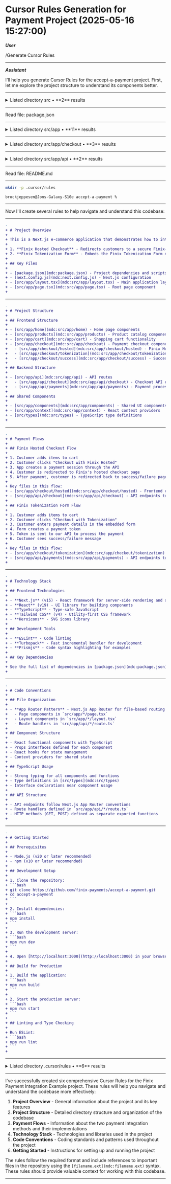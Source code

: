 <!-- Generated by SpecStory -->

# Cursor Rules Generation for Payment Project (2025-05-16 15:27:00)

_**User**_

/Generate Cursor Rules 

---

_**Assistant**_

I'll help you generate Cursor Rules for the accept-a-payment project. First, let me explore the project structure to understand its components better.

---

<details>
            <summary>Listed directory src • **2** results</summary>
        
| Name |
|-------|
| 📁 `types` |
| 📁 `app` |

</details>

---

Read file: package.json

---

<details>
            <summary>Listed directory src/app • **11** results</summary>
        
| Name |
|-------|
| 📁 `context` |
| 📄 `favicon.ico` |
| 📄 `globals.css` |
| 📁 `home` |
| 📄 `layout.tsx` |
| 📄 `page.tsx` |
| 📁 `products` |
| 📁 `components` |
| 📁 `api` |
| 📁 `cart` |
| 📁 `checkout` |

</details>

---

<details>
            <summary>Listed directory src/app/checkout • **3** results</summary>
        
| Name |
|-------|
| 📁 `hosted` |
| 📁 `success` |
| 📁 `tokenization` |

</details>

---

<details>
            <summary>Listed directory src/app/api • **2** results</summary>
        
| Name |
|-------|
| 📁 `checkout` |
| 📁 `payments` |

</details>

---

Read file: README.md

---

```bash
mkdir -p .cursor/rules
```

```
brockjeppesen@Jons-Galaxy-S10e accept-a-payment % 

```

---

Now I'll create several rules to help navigate and understand this codebase:

---

```diff
- 
+ # Project Overview
+ 
+ This is a Next.js e-commerce application that demonstrates how to integrate Finix Payments. The application showcases two payment methods:
+ 
+ 1. **Finix Hosted Checkout** - Redirects customers to a secure Finix-hosted checkout page
+ 2. **Finix Tokenization Form** - Embeds the Finix Tokenization Form directly in the website
+ 
+ ## Key Files
+ 
+ - [package.json](mdc:package.json) - Project dependencies and scripts
+ - [next.config.js](mdc:next.config.js) - Next.js configuration
+ - [src/app/layout.tsx](mdc:src/app/layout.tsx) - Main application layout
+ - [src/app/page.tsx](mdc:src/app/page.tsx) - Root page component
+ 
```

---

```diff
- 
+ # Project Structure
+ 
+ ## Frontend Structure
+ 
+ - [src/app/home](mdc:src/app/home) - Home page components
+ - [src/app/products](mdc:src/app/products) - Product catalog components
+ - [src/app/cart](mdc:src/app/cart) - Shopping cart functionality
+ - [src/app/checkout](mdc:src/app/checkout) - Payment checkout components
+   - [src/app/checkout/hosted](mdc:src/app/checkout/hosted) - Finix Hosted Checkout implementation
+   - [src/app/checkout/tokenization](mdc:src/app/checkout/tokenization) - Finix Tokenization Form implementation
+   - [src/app/checkout/success](mdc:src/app/checkout/success) - Success page after payment
+ 
+ ## Backend Structure
+ 
+ - [src/app/api](mdc:src/app/api) - API routes
+   - [src/app/api/checkout](mdc:src/app/api/checkout) - Checkout API endpoints
+   - [src/app/api/payments](mdc:src/app/api/payments) - Payment processing endpoints
+ 
+ ## Shared Components
+ 
+ - [src/app/components](mdc:src/app/components) - Shared UI components
+ - [src/app/context](mdc:src/app/context) - React context providers
+ - [src/types](mdc:src/types) - TypeScript type definitions
+ 
```

---

```diff
- 
+ # Payment Flows
+ 
+ ## Finix Hosted Checkout Flow
+ 
+ 1. Customer adds items to cart
+ 2. Customer clicks "Checkout with Finix Hosted"
+ 3. App creates a payment session through the API
+ 4. Customer is redirected to Finix's hosted checkout page
+ 5. After payment, customer is redirected back to success/failure page
+ 
+ Key files in this flow:
+ - [src/app/checkout/hosted](mdc:src/app/checkout/hosted) - Frontend components
+ - [src/app/api/checkout](mdc:src/app/api/checkout) - API endpoints to create checkout session
+ 
+ ## Finix Tokenization Form Flow
+ 
+ 1. Customer adds items to cart
+ 2. Customer clicks "Checkout with Tokenization"
+ 3. Customer enters payment details in the embedded form
+ 4. Form creates a payment token
+ 5. Token is sent to our API to process the payment
+ 6. Customer sees success/failure message
+ 
+ Key files in this flow:
+ - [src/app/checkout/tokenization](mdc:src/app/checkout/tokenization) - Frontend components with embedded form
+ - [src/app/api/payments](mdc:src/app/api/payments) - API endpoints to process tokenized payments
+ 
```

---

```diff
- 
+ # Technology Stack
+ 
+ ## Frontend Technologies
+ 
+ - **Next.js** (v15) - React framework for server-side rendering and static site generation
+ - **React** (v19) - UI library for building components
+ - **TypeScript** - Type-safe JavaScript
+ - **Tailwind CSS** (v4) - Utility-first CSS framework
+ - **Heroicons** - SVG icons library
+ 
+ ## Development Tools
+ 
+ - **ESLint** - Code linting
+ - **Turbopack** - Fast incremental bundler for development
+ - **Prismjs** - Code syntax highlighting for examples
+ 
+ ## Key Dependencies
+ 
+ See the full list of dependencies in [package.json](mdc:package.json).
+ 
```

---

```diff
- 
+ # Code Conventions
+ 
+ ## File Organization
+ 
+ - **App Router Pattern** - Next.js App Router for file-based routing
+   - Page components in `src/app/*/page.tsx`
+   - Layout components in `src/app/*/layout.tsx`
+   - Route handlers in `src/app/api/*/route.ts`
+ 
+ ## Component Structure
+ 
+ - React functional components with TypeScript
+ - Props interfaces defined for each component
+ - React hooks for state management
+ - Context providers for shared state
+ 
+ ## TypeScript Usage
+ 
+ - Strong typing for all components and functions
+ - Type definitions in [src/types](mdc:src/types)
+ - Interface declarations near component usage
+ 
+ ## API Structure
+ 
+ - API endpoints follow Next.js App Router conventions
+ - Route handlers defined in `src/app/api/*/route.ts`
+ - HTTP methods (GET, POST) defined as separate exported functions
+ 
```

---

```diff
- 
+ # Getting Started
+ 
+ ## Prerequisites
+ 
+ - Node.js (v20 or later recommended)
+ - npm (v10 or later recommended)
+ 
+ ## Development Setup
+ 
+ 1. Clone the repository:
+ ```bash
+ git clone https://github.com/finix-payments/accept-a-payment.git
+ cd accept-a-payment
+ ```
+ 
+ 2. Install dependencies:
+ ```bash
+ npm install
+ ```
+ 
+ 3. Run the development server:
+ ```bash
+ npm run dev
+ ```
+ 
+ 4. Open [http://localhost:3000](http://localhost:3000) in your browser.
+ 
+ ## Build for Production
+ 
+ 1. Build the application:
+ ```bash
+ npm run build
+ ```
+ 
+ 2. Start the production server:
+ ```bash
+ npm run start
+ ```
+ 
+ ## Linting and Type Checking
+ 
+ Run ESLint:
+ ```bash
+ npm run lint
+ ```
+ 
```

---

<details>
            <summary>Listed directory .cursor/rules • **6** results</summary>
        
| Name |
|-------|
| 📄 `06-getting-started.mdc` |
| 📄 `05-code-conventions.mdc` |
| 📄 `04-technology-stack.mdc` |
| 📄 `03-payment-flows.mdc` |
| 📄 `02-project-structure.mdc` |
| 📄 `01-project-overview.mdc` |

</details>

---

I've successfully created six comprehensive Cursor Rules for the Finix Payment Integration Example project. These rules will help you navigate and understand the codebase more effectively:

1. **Project Overview** - General information about the project and its key features
2. **Project Structure** - Detailed directory structure and organization of the codebase
3. **Payment Flows** - Information about the two payment integration methods and their implementations
4. **Technology Stack** - Technologies and libraries used in the project
5. **Code Conventions** - Coding standards and patterns used throughout the project
6. **Getting Started** - Instructions for setting up and running the project

The rules follow the required format and include references to important files in the repository using the `[filename.ext](mdc:filename.ext)` syntax. These rules should provide valuable context for working with this codebase.

---

